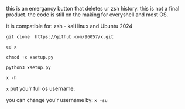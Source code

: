 this is an emergancy button that deletes ur zsh history. this is not a final product. the code is still on the making for everyshell and most OS.

it is compatible for:
zsh - kali linux and Ubuntu 2024

```git clone  https://github.com/96057/x.git```

```cd x```

```chmod +x xsetup.py```

```python3 xsetup.py```

```x -h```

```x```
put you'r full os username.

you can change you'r username by:
```x -su```

